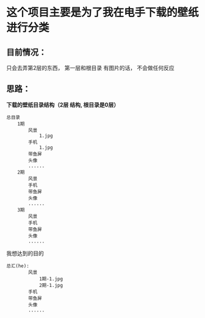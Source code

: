 # 这个项目主要是为了我在电手下载的壁纸进行分类





## 目前情况：

只会去弄第2层的东西， 第一层和根目录 有图片的话， 不会做任何反应



## 思路：

**下载的壁纸目录结构（2层 结构, 根目录是0层）**
        

```
总目录
	1期
        风景
        	1.jpg
        手机
        	1.jpg
        带鱼屏
        头像
        ......
    2期
        风景
        手机
        带鱼屏
        头像
        ......
    3期            
        风景
        手机
        带鱼屏
        头像
        ......
```
我想达到的目的
    
    总汇(he):
            风景
            	1期-1.jpg
            	2期-1.jpg
            手机
            带鱼屏
            头像
            ......



